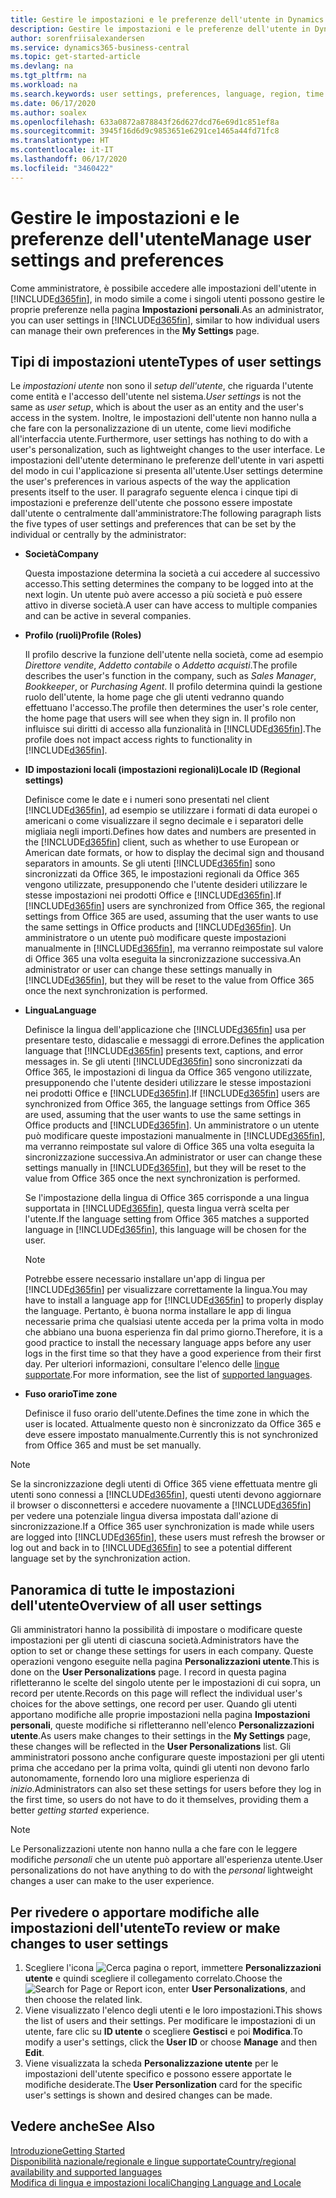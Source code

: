 ```yaml
---
title: Gestire le impostazioni e le preferenze dell'utente in Dynamics 365 Business Central
description: Gestire le impostazioni e le preferenze dell'utente in Dynamics 365 Business Central.
author: sorenfriisalexandersen
ms.service: dynamics365-business-central
ms.topic: get-started-article
ms.devlang: na
ms.tgt_pltfrm: na
ms.workload: na
ms.search.keywords: user settings, preferences, language, region, time zone, regional settings
ms.date: 06/17/2020
ms.author: soalex
ms.openlocfilehash: 633a0872a878843f26d627dcd76e69d1c851ef8a
ms.sourcegitcommit: 3945f16d6d9c9853651e6291ce1465a44fd71fc8
ms.translationtype: HT
ms.contentlocale: it-IT
ms.lasthandoff: 06/17/2020
ms.locfileid: "3460422"
---
```

# <a name="manage-user-settings-and-preferences"></a><span data-ttu-id="9ef10-103">Gestire le impostazioni e le preferenze dell'utente</span><span class="sxs-lookup"><span data-stu-id="9ef10-103">Manage user settings and preferences</span></span>

<span data-ttu-id="9ef10-104">Come amministratore, è possibile accedere alle impostazioni dell'utente in [!INCLUDE[d365fin](includes/d365fin_md.md)], in modo simile a come i singoli utenti possono gestire le proprie preferenze nella pagina **Impostazioni personali**.</span><span class="sxs-lookup"><span data-stu-id="9ef10-104">As an administrator, you can user settings in [!INCLUDE[d365fin](includes/d365fin_md.md)], similar to how individual users can manage their own preferences in the **My Settings** page.</span></span>  

## <a name="types-of-user-settings"></a><span data-ttu-id="9ef10-105">Tipi di impostazioni utente</span><span class="sxs-lookup"><span data-stu-id="9ef10-105">Types of user settings</span></span>

<span data-ttu-id="9ef10-106">Le *impostazioni utente* non sono il *setup dell'utente*, che riguarda l'utente come entità e l'accesso dell'utente nel sistema.</span><span class="sxs-lookup"><span data-stu-id="9ef10-106">*User settings* is not the same as *user setup*, which is about the user as an entity and the user's access in the system.</span></span> <span data-ttu-id="9ef10-107">Inoltre, le impostazioni dell'utente non hanno nulla a che fare con la personalizzazione di un utente, come lievi modifiche all'interfaccia utente.</span><span class="sxs-lookup"><span data-stu-id="9ef10-107">Furthermore, user settings has nothing to do with a user's personalization, such as lightweight changes to the user interface.</span></span> <span data-ttu-id="9ef10-108">Le impostazioni dell'utente determinano le preferenze dell'utente in vari aspetti del modo in cui l'applicazione si presenta all'utente.</span><span class="sxs-lookup"><span data-stu-id="9ef10-108">User settings determine the user's preferences in various aspects of the way the application presents itself to the user.</span></span> <span data-ttu-id="9ef10-109">Il paragrafo seguente elenca i cinque tipi di impostazioni e preferenze dell'utente che possono essere impostate dall'utente o centralmente dall'amministratore:</span><span class="sxs-lookup"><span data-stu-id="9ef10-109">The following paragraph lists the five types of user settings and preferences that can be set by the individual or centrally by the administrator:</span></span>

- <span data-ttu-id="9ef10-110">**Società**</span><span class="sxs-lookup"><span data-stu-id="9ef10-110">**Company**</span></span>  

  <span data-ttu-id="9ef10-111">Questa impostazione determina la società a cui accedere al successivo accesso.</span><span class="sxs-lookup"><span data-stu-id="9ef10-111">This setting determines the company to be logged into at the next login.</span></span> <span data-ttu-id="9ef10-112">Un utente può avere accesso a più società e può essere attivo in diverse società.</span><span class="sxs-lookup"><span data-stu-id="9ef10-112">A user can have access to multiple companies and can be active in several companies.</span></span>

- <span data-ttu-id="9ef10-113">**Profilo (ruoli)**</span><span class="sxs-lookup"><span data-stu-id="9ef10-113">**Profile (Roles)**</span></span>  

  <span data-ttu-id="9ef10-114">Il profilo descrive la funzione dell'utente nella società, come ad esempio *Direttore vendite*, *Addetto contabile* o *Addetto acquisti*.</span><span class="sxs-lookup"><span data-stu-id="9ef10-114">The profile describes the user's function in the company, such as *Sales Manager*, *Bookkeeper*, or *Purchasing Agent*.</span></span> <span data-ttu-id="9ef10-115">Il profilo determina quindi la gestione ruolo dell'utente, la home page che gli utenti vedranno quando effettuano l'accesso.</span><span class="sxs-lookup"><span data-stu-id="9ef10-115">The profile then determines the user's role center, the home page that users will see when they sign in.</span></span> <span data-ttu-id="9ef10-116">Il profilo non influisce sui diritti di accesso alla funzionalità in [!INCLUDE[d365fin](includes/d365fin_md.md)].</span><span class="sxs-lookup"><span data-stu-id="9ef10-116">The profile does not impact access rights to functionality in [!INCLUDE[d365fin](includes/d365fin_md.md)].</span></span>  

- <span data-ttu-id="9ef10-117">**ID impostazioni locali (impostazioni regionali)**</span><span class="sxs-lookup"><span data-stu-id="9ef10-117">**Locale ID (Regional settings)**</span></span>  

  <span data-ttu-id="9ef10-118">Definisce come le date e i numeri sono presentati nel client [!INCLUDE[d365fin](includes/d365fin_md.md)], ad esempio se utilizzare i formati di data europei o americani o come visualizzare il segno decimale e i separatori delle migliaia negli importi.</span><span class="sxs-lookup"><span data-stu-id="9ef10-118">Defines how dates and numbers are presented in the [!INCLUDE[d365fin](includes/d365fin_md.md)] client, such as whether to use European or American date formats, or how to display the decimal sign and thousand separators in amounts.</span></span> <span data-ttu-id="9ef10-119">Se gli utenti [!INCLUDE[d365fin](includes/d365fin_md.md)] sono sincronizzati da Office 365, le impostazioni regionali da Office 365 vengono utilizzate, presupponendo che l'utente desideri utilizzare le stesse impostazioni nei prodotti Office e [!INCLUDE[d365fin](includes/d365fin_md.md)].</span><span class="sxs-lookup"><span data-stu-id="9ef10-119">If [!INCLUDE[d365fin](includes/d365fin_md.md)] users are synchronized from Office 365, the regional settings from Office 365 are used, assuming that the user wants to use the same settings in Office products and [!INCLUDE[d365fin](includes/d365fin_md.md)].</span></span> <span data-ttu-id="9ef10-120">Un amministratore o un utente può modificare queste impostazioni manualmente in [!INCLUDE[d365fin](includes/d365fin_md.md)], ma verranno reimpostate sul valore di Office 365 una volta eseguita la sincronizzazione successiva.</span><span class="sxs-lookup"><span data-stu-id="9ef10-120">An administrator or user can change these settings manually in [!INCLUDE[d365fin](includes/d365fin_md.md)], but they will be reset to the value from Office 365 once the next synchronization is performed.</span></span>

- <span data-ttu-id="9ef10-121">**Lingua**</span><span class="sxs-lookup"><span data-stu-id="9ef10-121">**Language**</span></span>  

  <span data-ttu-id="9ef10-122">Definisce la lingua dell'applicazione che [!INCLUDE[d365fin](includes/d365fin_md.md)] usa per presentare testo, didascalie e messaggi di errore.</span><span class="sxs-lookup"><span data-stu-id="9ef10-122">Defines the application language that [!INCLUDE[d365fin](includes/d365fin_md.md)] presents text, captions, and error messages in.</span></span> <span data-ttu-id="9ef10-123">Se gli utenti [!INCLUDE[d365fin](includes/d365fin_md.md)] sono sincronizzati da Office 365, le impostazioni di lingua da Office 365 vengono utilizzate, presupponendo che l'utente desideri utilizzare le stesse impostazioni nei prodotti Office e [!INCLUDE[d365fin](includes/d365fin_md.md)].</span><span class="sxs-lookup"><span data-stu-id="9ef10-123">If [!INCLUDE[d365fin](includes/d365fin_md.md)] users are synchronized from Office 365, the language settings from Office 365 are used, assuming that the user wants to use the same settings in Office products and [!INCLUDE[d365fin](includes/d365fin_md.md)].</span></span> <span data-ttu-id="9ef10-124">Un amministratore o un utente può modificare queste impostazioni manualmente in [!INCLUDE[d365fin](includes/d365fin_md.md)], ma verranno reimpostate sul valore di Office 365 una volta eseguita la sincronizzazione successiva.</span><span class="sxs-lookup"><span data-stu-id="9ef10-124">An administrator or user can change these settings manually in [!INCLUDE[d365fin](includes/d365fin_md.md)], but they will be reset to the value from Office 365 once the next synchronization is performed.</span></span>

  <span data-ttu-id="9ef10-125">Se l'impostazione della lingua di Office 365 corrisponde a una lingua supportata in [!INCLUDE[d365fin](includes/d365fin_md.md)], questa lingua verrà scelta per l'utente.</span><span class="sxs-lookup"><span data-stu-id="9ef10-125">If the language setting from Office 365 matches a supported language in [!INCLUDE[d365fin](includes/d365fin_md.md)], this language will be chosen for the user.</span></span>  

  > [!NOTE]
  > <span data-ttu-id="9ef10-126">Potrebbe essere necessario installare un'app di lingua per [!INCLUDE[d365fin](includes/d365fin_md.md)] per visualizzare correttamente la lingua.</span><span class="sxs-lookup"><span data-stu-id="9ef10-126">You may have to install a language app for [!INCLUDE[d365fin](includes/d365fin_md.md)] to properly display the language.</span></span> <span data-ttu-id="9ef10-127">Pertanto, è buona norma installare le app di lingua necessarie prima che qualsiasi utente acceda per la prima volta in modo che abbiano una buona esperienza fin dal primo giorno.</span><span class="sxs-lookup"><span data-stu-id="9ef10-127">Therefore, it is a good practice to install the necessary language apps before any user logs in the first time so that they have a good experience from their first day.</span></span> <span data-ttu-id="9ef10-128">Per ulteriori informazioni, consultare l'elenco delle [lingue supportate](/dynamics365/business-central/dev-itpro/compliance/apptest-countries-and-translations).</span><span class="sxs-lookup"><span data-stu-id="9ef10-128">For more information, see the list of [supported languages](/dynamics365/business-central/dev-itpro/compliance/apptest-countries-and-translations).</span></span>  
  
- <span data-ttu-id="9ef10-129">**Fuso orario**</span><span class="sxs-lookup"><span data-stu-id="9ef10-129">**Time zone**</span></span>  

  <span data-ttu-id="9ef10-130">Definisce il fuso orario dell'utente.</span><span class="sxs-lookup"><span data-stu-id="9ef10-130">Defines the time zone in which the user is located.</span></span> <span data-ttu-id="9ef10-131">Attualmente questo non è sincronizzato da Office 365 e deve essere impostato manualmente.</span><span class="sxs-lookup"><span data-stu-id="9ef10-131">Currently this is not synchronized from Office 365 and must be set manually.</span></span>  

> [!NOTE]
> <span data-ttu-id="9ef10-132">Se la sincronizzazione degli utenti di Office 365 viene effettuata mentre gli utenti sono connessi a [!INCLUDE[d365fin](includes/d365fin_md.md)], questi utenti devono aggiornare il browser o disconnettersi e accedere nuovamente a [!INCLUDE[d365fin](includes/d365fin_md.md)] per vedere una potenziale lingua diversa impostata dall'azione di sincronizzazione.</span><span class="sxs-lookup"><span data-stu-id="9ef10-132">If a Office 365 user synchronization is made while users are logged into [!INCLUDE[d365fin](includes/d365fin_md.md)], these users must refresh the browser or log out and back in to [!INCLUDE[d365fin](includes/d365fin_md.md)] to see a potential different language set by the synchronization action.</span></span>

## <a name="overview-of-all-user-settings"></a><span data-ttu-id="9ef10-133">Panoramica di tutte le impostazioni dell'utente</span><span class="sxs-lookup"><span data-stu-id="9ef10-133">Overview of all user settings</span></span>

<span data-ttu-id="9ef10-134">Gli amministratori hanno la possibilità di impostare o modificare queste impostazioni per gli utenti di ciascuna società.</span><span class="sxs-lookup"><span data-stu-id="9ef10-134">Administrators have the option to set or change these settings for users in each company.</span></span> <span data-ttu-id="9ef10-135">Queste operazioni vengono eseguite nella pagina **Personalizzazioni utente**.</span><span class="sxs-lookup"><span data-stu-id="9ef10-135">This is done on the **User Personalizations** page.</span></span> <span data-ttu-id="9ef10-136">I record in questa pagina rifletteranno le scelte del singolo utente per le impostazioni di cui sopra, un record per utente.</span><span class="sxs-lookup"><span data-stu-id="9ef10-136">Records on this page will reflect the individual user's choices for the above settings, one record per user.</span></span> <span data-ttu-id="9ef10-137">Quando gli utenti apportano modifiche alle proprie impostazioni nella pagina **Impostazioni personali**, queste modifiche si rifletteranno nell'elenco **Personalizzazioni utente**.</span><span class="sxs-lookup"><span data-stu-id="9ef10-137">As users make changes to their settings in the **My Settings** page, these changes will be reflected in the **User Personalizations** list.</span></span> <span data-ttu-id="9ef10-138">Gli amministratori possono anche configurare queste impostazioni per gli utenti prima che accedano per la prima volta, quindi gli utenti non devono farlo autonomamente, fornendo loro una migliore esperienza di *inizio*.</span><span class="sxs-lookup"><span data-stu-id="9ef10-138">Administrators can also set these settings for users before they log in the first time, so users do not have to do it themselves, providing them a better *getting started* experience.</span></span>

> [!NOTE]
> <span data-ttu-id="9ef10-139">Le Personalizzazioni utente non hanno nulla a che fare con le leggere modifiche *personali* che un utente può apportare all'esperienza utente.</span><span class="sxs-lookup"><span data-stu-id="9ef10-139">User personalizations do not have anything to do with the *personal* lightweight changes a user can make to the user experience.</span></span>

## <a name="to-review-or-make-changes-to-user-settings"></a><span data-ttu-id="9ef10-140">Per rivedere o apportare modifiche alle impostazioni dell'utente</span><span class="sxs-lookup"><span data-stu-id="9ef10-140">To review or make changes to user settings</span></span>

1. <span data-ttu-id="9ef10-141">Scegliere l'icona ![Cerca pagina o report](media/ui-search/search_small.png "Icona Cerca pagina o report"), immettere **Personalizzazioni utente** e quindi scegliere il collegamento correlato.</span><span class="sxs-lookup"><span data-stu-id="9ef10-141">Choose the ![Search for Page or Report](media/ui-search/search_small.png "Search for Page or Report icon") icon, enter **User Personalizations**, and then choose the related link.</span></span>
2. <span data-ttu-id="9ef10-142">Viene visualizzato l'elenco degli utenti e le loro impostazioni.</span><span class="sxs-lookup"><span data-stu-id="9ef10-142">This shows the list of users and their settings.</span></span> <span data-ttu-id="9ef10-143">Per modificare le impostazioni di un utente, fare clic su **ID utente** o scegliere **Gestisci** e poi **Modifica**.</span><span class="sxs-lookup"><span data-stu-id="9ef10-143">To modify a user's settings, click the **User ID** or choose **Manage** and then **Edit**.</span></span>
3. <span data-ttu-id="9ef10-144">Viene visualizzata la scheda **Personalizzazione utente** per le impostazioni dell'utente specifico e possono essere apportate le modifiche desiderate.</span><span class="sxs-lookup"><span data-stu-id="9ef10-144">The **User Personlization** card for the specific user's settings is shown and desired changes can be made.</span></span>  

## <a name="see-also"></a><span data-ttu-id="9ef10-145">Vedere anche</span><span class="sxs-lookup"><span data-stu-id="9ef10-145">See Also</span></span>

[<span data-ttu-id="9ef10-146">Introduzione</span><span class="sxs-lookup"><span data-stu-id="9ef10-146">Getting Started</span></span>](product-get-started.md)  
[<span data-ttu-id="9ef10-147">Disponibilità nazionale/regionale e lingue supportate</span><span class="sxs-lookup"><span data-stu-id="9ef10-147">Country/regional availability and supported languages</span></span>](/dynamics365/business-central/dev-itpro/compliance/apptest-countries-and-translations)  
[<span data-ttu-id="9ef10-148">Modifica di lingua e impostazioni locali</span><span class="sxs-lookup"><span data-stu-id="9ef10-148">Changing Language and Locale</span></span>](about-locale-language.md)  
